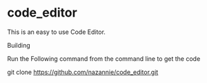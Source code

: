 # code_editor

This is an easy to use Code Editor.

Building

Run the Following command from the command line to get the code

git clone https://github.com/nazannie/code_editor.git
